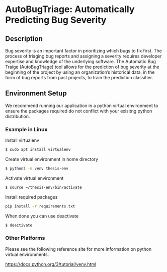 # AutoBugTriage: Automatically Predicting Bug Severity

## Description

Bug severity is an important factor in prioritizing which bugs to fix first. The process of triaging bug reports and assigning a severity requires developer expertise and knowledge of the underlying software. The Automatic Bug Traige (AutoBugTriage) tool allows for the prediction of bug severity at the beginning of the project by using an organization’s historical data, in the form of bug reports from past projects, to train the prediction classifier.

## Environment Setup
We recommend running our application in a python virtual environment to ensure the packages required do not conflict with your exisitng python distribution.

### Example in Linux

Install virtualenv
```bash
$ sudo apt install virtualenv
```

Create virtual environment in home directory
```bash
$ python3 -m venv thesis-env
```

Activate virtual environment
```bash
$ source ~/thesis-env/bin/activate
```

Install required packages
```bash
pip install -r requirements.txt
```

When done you can use deactivate
```bash
$ deactivate
```

### Other Platforms

Please see the following reference site for more information on python virtual environments.

https://docs.python.org/3/tutorial/venv.html
